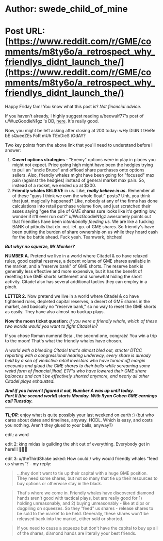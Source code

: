 # Author: swede_child_of_mine
# Post URL: [https://www.reddit.com/r/GME/comments/m8ty6o/a_retrospect_why_friendlys_didnt_launch_the/](https://www.reddit.com/r/GME/comments/m8ty6o/a_retrospect_why_friendlys_didnt_launch_the/)


Happy Friday fam!  You know what this post is?  *Not financial advice.*
  
If you haven't already, I highly suggest reading u/beowulf77's post of u/WuzGoodieN1gz 's DD, [here](https://www.reddit.com/r/GME/comments/m844o8/not_all_sells_are_enemies/).  It's really good.  
  
Now, you might be left asking after closing at 200 today: wHy DIdN't tHeRe bE sQueeZEs FoR mUh TEnDieS tOdAY?  
  
Two key points from the above link that you'll need to understand before I answer:

1. **Covert options strategies** - "Enemy" options were in play in places you might not expect.  Price going high might have been the hedgies trying to pull an "uncle Bruce" and offload share purchases onto options sellers.  Also, friendly whales might have been going for "focused" max pain (against the hedgies) instead of general market max pain.  So, instead of a rocket, we ended up at $200.
1. **Friendly whales BELIEVE** in us.  Like, ***really believe in us.***   Remember all of these "guys I think we own the whole float!" posts?  Uhh, you think that just, magically happened?  Like, nobody at any of the firms has done calculations into retail purchase volume flow, and just scratched their asses saying "gee the pile of GME shares sure looks like it's getting low, wonder if it'll ever run out?"  u/WuzGoodieN1gz awesomely points out that friendlies have been *intentionally feeding us.*  We are like a fucking BANK of pitbulls that do. not. let. go. of GME shares.  So friendly's have been putting the burden of share ownership on us while they hoard cash for the be battle ahead.  Fuck yeah.  Teamwork, bitches!

***But whyr no squerze, Mr Monker?***
  
**NUMBER A.**  Pretend we live in a world where Citadel & co have relaxed rules, good capital reserves, a decent volume of GME shares available in the market, and a "reserve bank" of GME shorts.  The reserve bank is generally less effective and more expensive, but it has the benefit of resetting true GME shorts settlement and somewhat hiding the short activity.  Citadel also has several additional tactics they can employ in a pinch.  
  
**LETTER 2.** Now pretend we live in a world where Citadel & co have tightened rules, depleted capital reserves, a desert of GME shares in the market, and basically no "reserve bank," so no way to reset the GME shorts as easily.  They have also almost no backup plays.  
  
**Now the moon ticket question:** *if you were a friendly whale, which of these two worlds would you want to fight Citadel in?*  
  
If you chose Roman numeral Beta., the second one, congrats!  You win a trip to the moon!  That's what the friendly whales have chosen.  
  
*A world with a bleeding Citadel that's almost bled out, stricter DTCC reporting with a congressional hearing underway, every share is already held by a sea of vindictive retail investors who have turned off margin accounts and glued the GME shares to their balls while screaming some weird form of financial jihad, ETF's who have lowered their GME share balances and can't be effectively shorted anymore, and nearly all other Citadel plays exhausted.*  
  
***And if you haven't figured it out, Number A was up until today.***  
***Part II (the second world) starts Monday.  With Ryan Cohen GME earnings call Tuesday.***   
***
***TL;DR***: enjoy what is quite possibly your last weekend on earth :) (but who cares about dates and timelines, anyway.  HODL.  Which is easy, and costs you nothing.  Aren't they glued to your balls, anyway?)  
  
edit: a word  
  
edit 2: king midas is guilding the shit out of everything.  Everybody get in here!!! 🤣🤣🤣  
  
edit 3: u/theThirdShake asked: How could / why would friendly whales “feed us shares”? - my reply: 
>...they don't want to tie up their capital with a huge GME position. They need some shares, but not so many that tie up their resources to buy options or otherwise stay in the black.

>That's where we come in. Friendly whales have discovered diamond hands aren't good with tactical plays, but are really good for 1) holding unreasonably, and 2) buying unreasonably - like at dips or dogpiling on squeezes. So they "feed" us shares - release shares to be sold to the market to be held. Generally, these shares won't be released back into the market, either sold or shorted.

>If you need to cause a squeeze but don't have the capital to buy up all of the shares, diamond hands are literally your best friends.